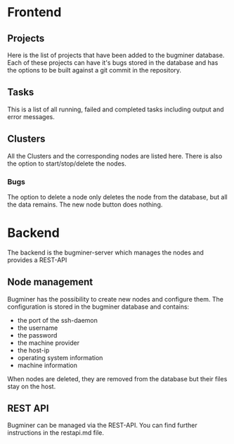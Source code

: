 # Frontend

## Projects
Here is the list of projects that have been added to the bugminer database.
Each of these projects can have it's bugs stored in the database and has the
options to be built against a git commit in the repository.

## Tasks
This is a list of all running, failed and completed tasks including output and
error messages.

## Clusters
All the Clusters and the corresponding nodes are listed here. There is also the
option to start/stop/delete the nodes.

### Bugs
The option to delete a node only deletes the node from the database, but all the
data remains.
The new node button does nothing.



# Backend
The backend is the bugminer-server which manages the nodes and provides a
REST-API

## Node management
Bugminer has the possibility to create new nodes and configure them. The
configuration is stored in the bugminer database and contains:
- the port of the ssh-daemon
- the username
- the password
- the machine provider
- the host-ip
- operating system information
- machine information

When nodes are deleted, they are removed from the database but their files stay
on the host.

## REST API
Bugminer can be managed via the REST-API. You can find further instructions in
the restapi.md file.
